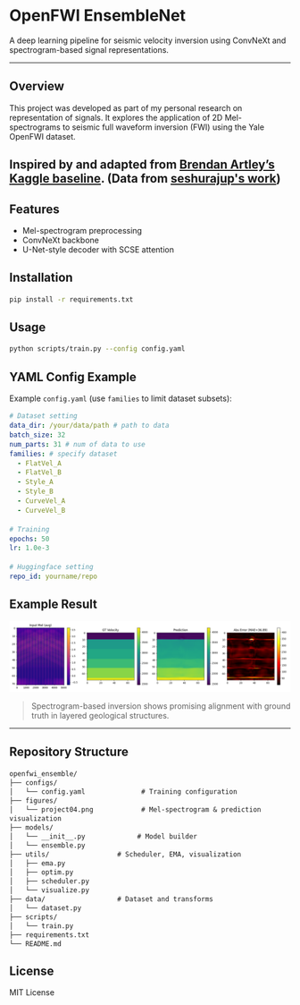 # OpenFWI EnsembleNet

A deep learning pipeline for seismic velocity inversion using ConvNeXt and spectrogram-based signal representations.

---

## Overview

This project was developed as part of my personal research on representation of signals. It explores the application of 2D Mel-spectrograms to seismic full waveform inversion (FWI) using the Yale OpenFWI dataset.

Inspired by and adapted from [Brendan Artley’s Kaggle baseline](https://www.kaggle.com/code/brendanartley/convnext-full-resolution-baseline).
(Data from [seshurajup's work](https://www.kaggle.com/datasets/seshurajup/waveform-inversion-1))
---

## Features

- Mel-spectrogram preprocessing 
- ConvNeXt backbone  
- U-Net-style decoder with SCSE attention

## Installation
```bash
pip install -r requirements.txt
```

## Usage
```bash
python scripts/train.py --config config.yaml
```

## YAML Config Example
Example `config.yaml` (use `families` to limit dataset subsets):
```yaml
# Dataset setting
data_dir: /your/data/path # path to data
batch_size: 32
num_parts: 31 # num of data to use
families: # specify dataset
  - FlatVel_A
  - FlatVel_B
  - Style_A
  - Style_B
  - CurveVel_A
  - CurveVel_B

# Training
epochs: 50
lr: 1.0e-3

# Huggingface setting
repo_id: yourname/repo

```

## Example Result
<p align="center">
  <img src="./figures/project04.png" alt="Velocity Prediction" width="700"/>
</p>

> Spectrogram-based inversion shows promising alignment with ground truth in layered geological structures.

---

## Repository Structure
```
openfwi_ensemble/
├── configs/
│   └── config.yaml              # Training configuration
├── figures/
│   └── project04.png            # Mel-spectrogram & prediction visualization
├── models/                
│   └── __init__.py             # Model builder
│   └── ensemble.py
├── utils/                 # Scheduler, EMA, visualization
│   ├── ema.py
│   ├── optim.py
│   ├── scheduler.py
│   └── visualize.py
├── data/                  # Dataset and transforms
│   └── dataset.py
├── scripts/
│   └── train.py
├── requirements.txt
└── README.md
```

## License
MIT License
